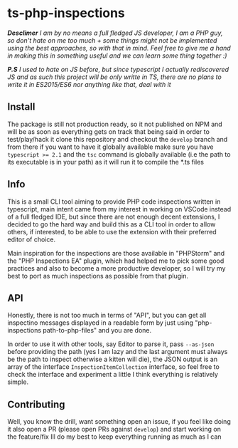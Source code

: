 # ts-php-inspections

***Desclimer** I am by no means a full fledged JS developer, I am a PHP guy, so don't hate on me too much +
some things might not be implemented using the best approaches, so with that in mind. Feel free to give me a
hand in making this in something useful and we can learn some thing together :)*

***P.S** I used to hate on JS before, but since typescript I actually rediscovered JS and as such this project
will be only writte in TS, there are no plans to write it in ES2015/ES6 nor anything like that, deal with it*

## Install
The package is still not production ready, so it not published on NPM and will be as soon as everything gets on track
that being said in order to test/play/hack it clone this repository and checkout the `develop` branch and from there
if you want to have it globally available make sure you have `typescript >= 2.1` and the `tsc` command is globally
available (i.e the path to its executable is in your path) as it will run it to compile the *.ts files

## Info
This is a small CLI tool aiming to provide PHP code inspections written in typescript,
main intent came from my interest in working on VSCode instead of a full fledged IDE,
but since there are not enough decent extensions, I decided to go the hard way and build
this as a CLI tool in order to allow others, if interested, to be able to use the extension
with their preferred editor of choice.

Main inspiration for the inspections are those available in "PHPStorm" and the "PHP Inspections EA" plugin,
which had helped me to pick some good practices and also to become a more productive developer, so I will
try my best to port as much inspections as possible from that plugin.

## API
Honestly, there is not too much in terms of "API", but you can get all inspectino messages displayed in a
readable form by just using "php-inspections path-to-php-files" and you are done.

In order to use it with other tools, say Editor to parse it, pass `--as-json` before providing the path
(yes I am lazy and the last argument must always be the path to inspect otherwise a kitten will die),
the JSON output is an array of the interface `InspectionItemCollection` interface, so feel free to check
the interface and experiment a little I think everything is relatively simple.

## Contributing

Well, you know the drill, want something open an issue, if you feel like doing it
also open a PR (please open PRs against `develop`) and start working on the
feature/fix Ill do my best to keep everything running as much as I can

